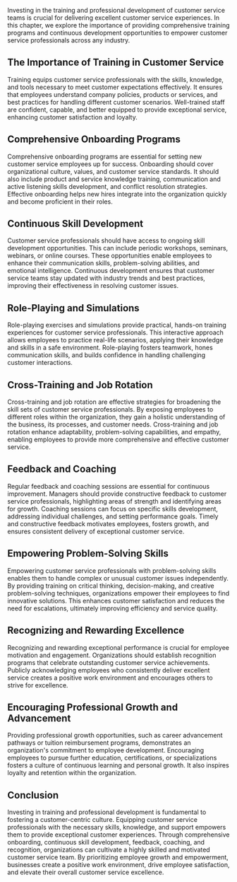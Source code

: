 
Investing in the training and professional development of customer service teams is crucial for delivering excellent customer service experiences. In this chapter, we explore the importance of providing comprehensive training programs and continuous development opportunities to empower customer service professionals across any industry.

The Importance of Training in Customer Service
----------------------------------------------

Training equips customer service professionals with the skills, knowledge, and tools necessary to meet customer expectations effectively. It ensures that employees understand company policies, products or services, and best practices for handling different customer scenarios. Well-trained staff are confident, capable, and better equipped to provide exceptional service, enhancing customer satisfaction and loyalty.

Comprehensive Onboarding Programs
---------------------------------

Comprehensive onboarding programs are essential for setting new customer service employees up for success. Onboarding should cover organizational culture, values, and customer service standards. It should also include product and service knowledge training, communication and active listening skills development, and conflict resolution strategies. Effective onboarding helps new hires integrate into the organization quickly and become proficient in their roles.

Continuous Skill Development
----------------------------

Customer service professionals should have access to ongoing skill development opportunities. This can include periodic workshops, seminars, webinars, or online courses. These opportunities enable employees to enhance their communication skills, problem-solving abilities, and emotional intelligence. Continuous development ensures that customer service teams stay updated with industry trends and best practices, improving their effectiveness in resolving customer issues.

Role-Playing and Simulations
----------------------------

Role-playing exercises and simulations provide practical, hands-on training experiences for customer service professionals. This interactive approach allows employees to practice real-life scenarios, applying their knowledge and skills in a safe environment. Role-playing fosters teamwork, hones communication skills, and builds confidence in handling challenging customer interactions.

Cross-Training and Job Rotation
-------------------------------

Cross-training and job rotation are effective strategies for broadening the skill sets of customer service professionals. By exposing employees to different roles within the organization, they gain a holistic understanding of the business, its processes, and customer needs. Cross-training and job rotation enhance adaptability, problem-solving capabilities, and empathy, enabling employees to provide more comprehensive and effective customer service.

Feedback and Coaching
---------------------

Regular feedback and coaching sessions are essential for continuous improvement. Managers should provide constructive feedback to customer service professionals, highlighting areas of strength and identifying areas for growth. Coaching sessions can focus on specific skills development, addressing individual challenges, and setting performance goals. Timely and constructive feedback motivates employees, fosters growth, and ensures consistent delivery of exceptional customer service.

Empowering Problem-Solving Skills
---------------------------------

Empowering customer service professionals with problem-solving skills enables them to handle complex or unusual customer issues independently. By providing training on critical thinking, decision-making, and creative problem-solving techniques, organizations empower their employees to find innovative solutions. This enhances customer satisfaction and reduces the need for escalations, ultimately improving efficiency and service quality.

Recognizing and Rewarding Excellence
------------------------------------

Recognizing and rewarding exceptional performance is crucial for employee motivation and engagement. Organizations should establish recognition programs that celebrate outstanding customer service achievements. Publicly acknowledging employees who consistently deliver excellent service creates a positive work environment and encourages others to strive for excellence.

Encouraging Professional Growth and Advancement
-----------------------------------------------

Providing professional growth opportunities, such as career advancement pathways or tuition reimbursement programs, demonstrates an organization's commitment to employee development. Encouraging employees to pursue further education, certifications, or specializations fosters a culture of continuous learning and personal growth. It also inspires loyalty and retention within the organization.

Conclusion
----------

Investing in training and professional development is fundamental to fostering a customer-centric culture. Equipping customer service professionals with the necessary skills, knowledge, and support empowers them to provide exceptional customer experiences. Through comprehensive onboarding, continuous skill development, feedback, coaching, and recognition, organizations can cultivate a highly skilled and motivated customer service team. By prioritizing employee growth and empowerment, businesses create a positive work environment, drive employee satisfaction, and elevate their overall customer service excellence.
